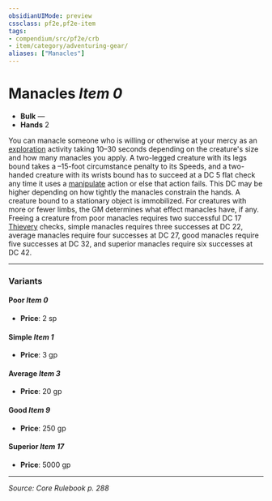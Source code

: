 ```yaml
---
obsidianUIMode: preview
cssclass: pf2e,pf2e-item
tags:
- compendium/src/pf2e/crb
- item/category/adventuring-gear/
aliases: ["Manacles"]
---
```

# Manacles *Item 0*  

- **Bulk** —
- **Hands** 2

You can manacle someone who is willing or otherwise at your mercy as an [exploration](exploration.md "Exploration Action & Ability Trait") activity taking 10–30 seconds depending on the creature's size and how many manacles you apply. A two-legged creature with its legs bound takes a –15-foot circumstance penalty to its Speeds, and a two-handed creature with its wrists bound has to succeed at a DC 5 flat check any time it uses a [manipulate](manipulate.md "Manipulate General Trait") action or else that action fails. This DC may be higher depending on how tightly the manacles constrain the hands. A creature bound to a stationary object is immobilized. For creatures with more or fewer limbs, the GM determines what effect manacles have, if any. Freeing a creature from poor manacles requires two successful DC 17 [Thievery](skills.md#Thievery) checks, simple manacles requires three successes at DC 22, average manacles require four successes at DC 27, good manacles require five successes at DC 32, and superior manacles require six successes at DC 42.

---

### Variants

#### Poor *Item 0*

- **Price**: 2 sp

#### Simple *Item 1*

- **Price**: 3 gp

#### Average *Item 3*

- **Price**: 20 gp

#### Good *Item 9*

- **Price**: 250 gp

#### Superior *Item 17*

- **Price**: 5000 gp

---
*Source: Core Rulebook p. 288*